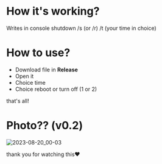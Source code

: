 # How it's working?

Writes in console shutdown /s (or /r) /t (your time in choice)

# How to use?

- Download file in **Release**
- Open it
- Choice time
- Choice reboot or turn off (1 or 2)


that's all!

# Photo?? (v0.2)

![2023-08-20_00-03](https://github.com/fraylubit/CustomWindowsShutdown/assets/109693401/71ad2f81-ba16-4231-877c-05e9254287bf)

thank you for watching this❤️
